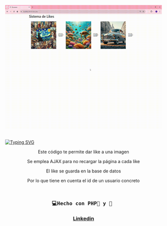 <div id="header" align="center">
   <img src="videoLikes.gif" width="800" height="400"/>
</div>
<br>

<a href="https://git.io/typing-svg"><img src="https://readme-typing-svg.demolab.com?font=Fira+Code&weight=600&size=30&duration=4000&pause=500&color=F75EAC&width=435&lines=%F0%9F%92%BBDar+like+a+imagen:%F0%9F%90%98;PHP,+Mysql,+AJAX" alt="Typing SVG" /></a>


<div id="badge" align="center">
  
<p>Este código te permite dar like a una imagen</p>
<p>Se emplea AJAX para no recargar la página a cada like</p>
<p>El like se guarda en la base de datos</p>
<p>Por lo que tiene en cuenta el id de un usuario concreto</p>
    
<div/>

</br>

  <h3  align="center">
    <pre>💻Hecho con PHP🐘 y 💝 </pre>
  <h3/>

  <a href="https://www.linkedin.com/in/emmily-santos-a6851327b?utm_source=share&utm_campaign=share_via&utm_content=profile&utm_medium=android_app">Linkedin</a>
